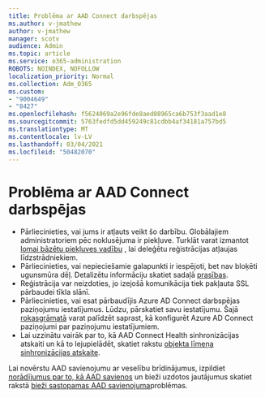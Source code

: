 ```yaml
---
title: Problēma ar AAD Connect darbspējas
ms.author: v-jmathew
author: v-jmathew
manager: scotv
audience: Admin
ms.topic: article
ms.service: o365-administration
ROBOTS: NOINDEX, NOFOLLOW
localization_priority: Normal
ms.collection: Adm_O365
ms.custom:
- "9004649"
- "8427"
ms.openlocfilehash: f5624069a2e96fde8aed08965ca6b753f3aad1e8
ms.sourcegitcommit: 5763fedfd5dd459249c81cdbb4af34181a757bd5
ms.translationtype: MT
ms.contentlocale: lv-LV
ms.lasthandoff: 03/04/2021
ms.locfileid: "50482070"
---
```

# <a name="problem-with-aad-connect-health"></a>Problēma ar AAD Connect darbspējas

- Pārliecinieties, vai jums ir atļauts veikt šo darbību. Globālajiem administratoriem pēc noklusējuma ir piekļuve. Turklāt varat izmantot [lomai bāzētu piekļuves vadību](https://docs.microsoft.com/azure/active-directory/connect-health/active-directory-aadconnect-health-operations) , lai deleģētu reģistrācijas atļaujas līdzstrādniekiem.
- Pārliecinieties, vai nepieciešamie galapunkti ir iespējoti, bet nav bloķēti ugunsmūra dēļ. Detalizētu informāciju skatiet sadaļā [prasības](https://docs.microsoft.com/azure/active-directory/hybrid/how-to-connect-health-agent-install).
- Reģistrācija var neizdoties, jo izejošā komunikācija tiek pakļauta SSL pārbaudei tīkla slānī.
- Pārliecinieties, vai esat pārbaudījis Azure AD Connect darbspējas paziņojumu iestatījumus. Lūdzu, pārskatiet savu iestatījumu. Šajā [rokasgrāmatā](https://docs.microsoft.com/azure/active-directory/hybrid/how-to-connect-health-operations) varat palīdzēt saprast, kā konfigurēt Azure AD Connect paziņojumi par paziņojumu iestatījumiem.
- Lai uzzinātu vairāk par to, kā AAD Connect Health sinhronizācijas atskaiti un kā to lejupielādēt, skatiet rakstu [objekta līmeņa sinhronizācijas atskaite](https://docs.microsoft.com/azure/active-directory/hybrid/how-to-connect-health-sync).

Lai novērstu AAD savienojumu ar veselību brīdinājumus, izpildiet [norādījumus par to, kā AAD savienos](https://docs.microsoft.com/azure/active-directory/hybrid/how-to-connect-health-data-freshness) un bieži uzdotos jautājumus skatiet rakstā [bieži sastopamas AAD savienojuma](https://docs.microsoft.com/azure/active-directory/hybrid/reference-connect-health-faq)problēmas.
